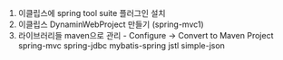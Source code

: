  1. 이클립스에 spring tool suite 플러그인 설치
 2. 이클립스 DynaminWebProject 만들기 (spring-mvc1)
 3. 라이브러리들 maven으로 관리 - Configure -> Convert to Maven Project
 spring-mvc
 spring-jdbc
 mybatis-spring
 jstl
 simple-json
 
<!--stackedit_data:
eyJoaXN0b3J5IjpbMTA2MzQwNjgzN119
-->